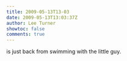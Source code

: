 ```yaml
---
title: 2009-05-13T13-03
date: 2009-05-13T13:03:37Z
author: Lee Turner
showtoc: false
comments: true
---
```


is just back from swimming with the little guy.

